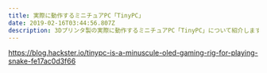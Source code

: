 ```yaml
---
title: 実際に動作するミニチュアPC「TinyPC」
date: 2019-02-16T03:44:56.807Z
description: 3Dプリンタ製の実際に動作するミニチュアPC「TinyPC」について紹介します。
---
```

https://blog.hackster.io/tinypc-is-a-minuscule-oled-gaming-rig-for-playing-snake-fe17ac0d3f66
